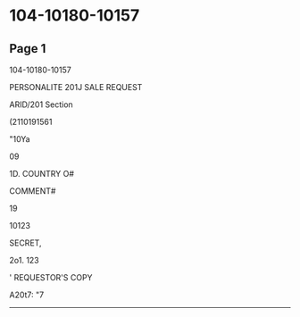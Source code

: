 # 104-10180-10157

## Page 1

104-10180-10157

PERSONALITE 201J SALE REQUEST

ARID/201 Section

(2110191561

"10Ya

09

1D. COUNTRY O#

COMMENT#

19

10123

SECRET,

2o1. 123

' REQUESTOR'S COPY

A20t7: "7

---

